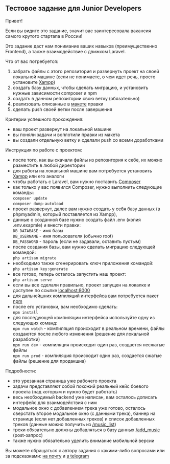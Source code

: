 
## Тестовое задание для Junior Developers

Привет!

Если вы видите это задание, значит вас заинтересовала вакансия самого крутого стартапа в России!

Это задание даст нам понимание ваших навыков (преимущественно Frontend), а также взаимодействие с движком Laravel.

Что от вас потребуется:
1) забрать файлы с этого репозитория и развернуть проект на своей локальной машине (если не понимаете, о чем идет речь, просто установите [Xampp](https://www.apachefriends.org/ru/index.html))
2) создать базу данных, чтобы сделать миграцию, и установить нужные зависимости composer и npm
3) создать в данном репозитории свою ветку (обязательно)
4) реализовать описанные в [макете](https://www.figma.com/file/vf1AkmViYYVGeeH2hRN7q9/Junior-For-Test) правки
5) сделать push своей ветки после завершения

Критерии успешного прохождения:
- ваш проект развернут на локальной машине
- вы поняли задачи и воплотили правки из макета
- вы создали отдельную ветку и сделали push со всеми доработками

Инструкция по работе с проектом:
- после того, как вы скачали файлы из репозитория к себе, их можно разместить в любой директории
- для работы на локальной машине вам потребуется установить [Xampp](https://www.apachefriends.org/ru/index.html) или его аналоги
- чтобы работать с Laravel, вам нужно поставить [Composer](https://getcomposer.org/download/)
- как только у вас появился Composer, нужно выполнить следующие команды:  
    `composer update`  
    `composer dump-autoload`  
- проект развернут, далее вам нужно создать у себя базу данных (в phpmyadmin, который поставляется из Xampp),
- данные о созданной базе нужно создать файл .env (копия .env.exapmle) и внести правки:  
    `DB_DATABASE` - имя базы  
    `DB_USERNAME` - имя пользователя (обычно root)  
    `DB_PASSWORD` - пароль (если не задавали, оставить пустым)  
- после создания базы, вам нужно сделать миграцию следующей командой:  
    `php artisan migrate`  
- необходимо также сгенерировать ключ приложения командой:  
    `php artisan key:generate`  
- все готово, теперь осталось запустить наш проект:  
    `php artisan serve`  
- если вы все сделали правильно, проект запущен на локалке и доступен по ссылке [localhost:8000](http://localhost:8000)
- для дальнейшних компиляций интерфейса вам потребуется пакет [npm](https://nodejs.org/en/download/)
- после его установки, вам необходимо сделать:  
    `npm install`  
- для последующей компиляции интерфейса используйте одну из следующих команд:  
    `npm run watch` - компиляция происходит в реальном времени, файлы создаются после любого изменения (решение для локальной разработки)  
    `npm run dev` - компиляция происходит один раз, создается несжатые файлы  
    `npm run prod` - компиляция происходит один раз, создается сжатые файлы (решение для продакшна)  

Подробности:
- это урезанная страница уже рабочего проекта
- задачи представляют собой похожий реальный кейс боевого проекта (над которым и нужно будет работать)
- весь необходимый backend уже написан, вам осталось дописать интерфейс для взаимодействия с ним
- модальное окно с добавлением трека уже готово, осталось сверстать второе модальное окно (с данными трека), баннер на странице (если нет добавленных треков) и список добавленных треков (данные можно получить из [/music_list](http://localhost:8000/music_list))
- треки обязательно должны добавляться в базу данных [/add_music](http://localhost:8000/add_music) (post-запрос)
- также нужно обязательно уделить внимание мобильной версии

Вы можете обращаться к автору задания с какими-либо вопросами или за подсказками: [на почту](mailto:maxmarok@gmail.com) и [в telegram](https://t.me/maxmarok)
